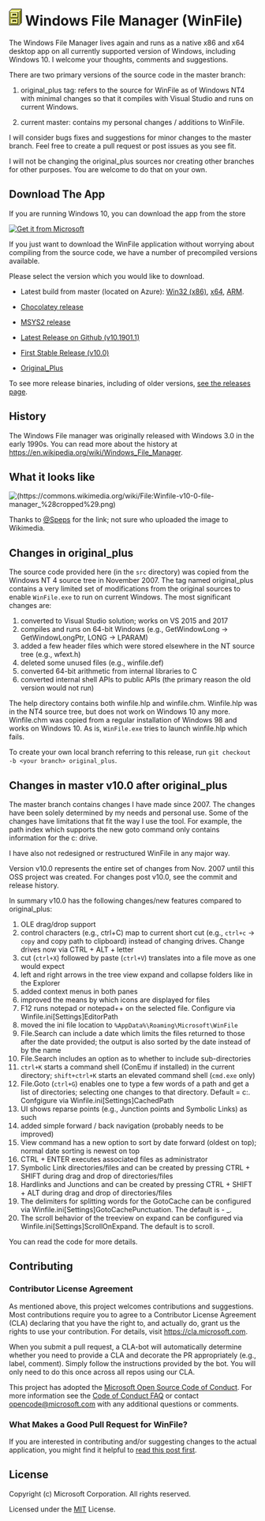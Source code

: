 # ![icon](winfile.png) Windows File Manager (WinFile)

The Windows File Manager lives again and runs as a native x86 and x64 desktop app
on all currently supported version of Windows, including Windows 10. I welcome your thoughts, comments and suggestions.

There are two primary versions of the source code in the master branch:

1. original_plus tag: refers to the source for WinFile as of Windows NT4 with minimal changes
so that it compiles with Visual Studio and runs on current Windows.

2. current master: contains my personal changes / additions to WinFile.

I will consider bugs fixes and suggestions for minor changes to the master branch. Feel free to create a pull request or post issues as you see fit.

I will not be changing the original_plus sources nor creating other branches for other purposes.
You are welcome to do that on your own.

## Download The App

If you are running Windows 10, you can download the app from the store

<a href="https://www.microsoft.com/store/apps/9p7vbbbc49rb?ocid=badge"><img src="https://developer.microsoft.com/store/badges/images/English_get-it-from-MS.png" alt="Get it from Microsoft" width="150px"></a>

If you just want to download the WinFile application without worrying about compiling from the source code, we have a number of precompiled versions available.

Please select the version which you would like to download.

- Latest build from master (located on Azure): [Win32 (x86)](https://winfilerelease.blob.core.windows.net/craigwi/Win32/Winfile.exe), [x64](https://winfilerelease.blob.core.windows.net/craigwi/x64/Winfile.exe), [ARM](https://winfilerelease.blob.core.windows.net/craigwi/ARM/Winfile.exe).

- [Chocolatey release](https://chocolatey.org/packages/winfile)

- [MSYS2 release](https://packages.msys2.org/base/mingw-w64-winfile)

- [Latest Release on Github (v10.1901.1)](https://github.com/microsoft/winfile/releases/tag/v10.0.1901.1)

- [First Stable Release (v10.0)](https://github.com/Microsoft/winfile/releases/tag/v10.0)

- [Original_Plus](https://github.com/Microsoft/winfile/releases/tag/original_plus)

To see more release binaries, including of older versions, [see the releases page](https://github.com/Microsoft/winfile/releases).


## History

The Windows File manager was originally released with Windows 3.0 in the early 1990s.  You
can read more about the history at https://en.wikipedia.org/wiki/Windows_File_Manager.

## What it looks like

![(https://commons.wikimedia.org/wiki/File:Winfile-v10-0-file-manager_%28cropped%29.png)](https://upload.wikimedia.org/wikipedia/commons/6/67/Winfile-v10-0-file-manager_%28cropped%29.png)

Thanks to [@Speps](https://github.com/speps) for the link; not sure who uploaded the image to Wikimedia.

## Changes in original_plus

The source code provided here (in the `src` directory) was copied from the Windows NT 4 source tree in November
2007.  The tag named original_plus contains a very limited set of  modifications
from the original sources to enable `WinFile.exe` to run on current Windows.
The most significant changes are:

1. converted to Visual Studio solution; works on VS 2015 and 2017
2. compiles and runs on 64-bit Windows (e.g., GetWindowLong -> GetWindowLongPtr, LONG -> LPARAM)
3. added a few header files which were stored elsewhere in the NT source tree (e.g., wfext.h)
4. deleted some unused files (e.g., winfile.def)
5. converted 64-bit arithmetic from internal libraries to C
6. converted internal shell APIs to public APIs (the primary reason the old version would not run)

The help directory contains both winfile.hlp and winfile.chm.  Winfile.hlp was in the NT4
source tree, but does not work on Windows 10 any more.  Winfile.chm was copied from 
a regular installation of Windows 98 and works on Windows 10.  As is, `WinFile.exe` 
tries to launch winfile.hlp which fails.

To create your own local branch referring to this release, run `git checkout -b <your branch> original_plus`.

## Changes in master v10.0 after original_plus

The master branch contains changes I have made since 2007.  The changes have been solely determined
by my needs and personal use.  Some of the changes have limitations that fit the way I use the tool.
For example, the path index which supports the new goto command only contains information for the c: drive.

I have also not redesigned or restructured WinFile in any major way.

Version v10.0 represents the entire set of changes from Nov. 2007 until this OSS project
was created.  For changes post v10.0, see the commit and release history.

In summary v10.0 has the following changes/new features compared to original_plus:

1. OLE drag/drop support
2. control characters (e.g., ctrl+C) map to current short cut (e.g., `ctrl+c` -> `copy` and copy path to clipboard)
instead of changing drives. Change drives now via CTRL + ALT + letter
3. cut (`ctrl+X`) followed by paste (`ctrl+V`) translates into a file move as one would expect
4. left and right arrows in the tree view expand and collapse folders like in the Explorer
5. added context menus in both panes
6. improved the means by which icons are displayed for files
7. F12 runs notepad or notepad++ on the selected file. Configure via Winfile.ini[Settings]EditorPath
8. moved the ini file location to `%AppData%\Roaming\Microsoft\WinFile`
9. File.Search can include a date which limits the files returned to those after the date provided;
the output is also sorted by the date instead of by the name
10. File.Search includes an option as to whether to include sub-directories
11. `ctrl+K` starts a command shell (ConEmu if installed) in the current directory; `shift+ctrl+K`
starts an elevated command shell (`cmd.exe` only)
12. File.Goto (`ctrl+G`) enables one to type a few words of a path and get a list of directories;
selecting one changes to that directory.  Default = c:\. Confgigure via Winfile.ini[Settings]CachedPath
13. UI shows reparse points (e.g., Junction points and Symbolic Links) as such
14. added simple forward / back navigation (probably needs to be improved)
15. View command has a new option to sort by date forward (oldest on top);
normal date sorting is newest on top
16. CTRL + ENTER executes associated files as administrator
17. Symbolic Link directories/files and can be created by pressing CTRL + SHIFT during drag and drop of directories/files
18. Hardlinks and Junctions and can be created by pressing CTRL + SHIFT + ALT during drag and drop of directories/files
19. The delimiters for splitting words for the GotoCache can be configured via Winfile.ini[Settings]GotoCachePunctuation. The default is - _.
20. The scroll behavior of the treeview on expand can be configured via Winfile.ini[Settings]ScrollOnExpand. The default is to scroll.

You can read the code for more details.

## Contributing

### Contributor License Agreement
As mentioned above, this project welcomes contributions and suggestions.  Most contributions require you to agree to a
Contributor License Agreement (CLA) declaring that you have the right to, and actually do, grant us
the rights to use your contribution. For details, visit https://cla.microsoft.com.

When you submit a pull request, a CLA-bot will automatically determine whether you need to provide
a CLA and decorate the PR appropriately (e.g., label, comment). Simply follow the instructions
provided by the bot. You will only need to do this once across all repos using our CLA.

This project has adopted the [Microsoft Open Source Code of Conduct](https://opensource.microsoft.com/codeofconduct/).
For more information see the [Code of Conduct FAQ](https://opensource.microsoft.com/codeofconduct/faq/) or
contact [opencode@microsoft.com](mailto:opencode@microsoft.com) with any additional questions or comments.

### What Makes a Good Pull Request for WinFile?
If you are interested in contributing and/or suggesting changes to the actual application, you might find it helpful to [read this post first](https://github.com/Microsoft/winfile/issues/88).

## License

Copyright (c) Microsoft Corporation. All rights reserved.

Licensed under the [MIT](LICENSE) License.
